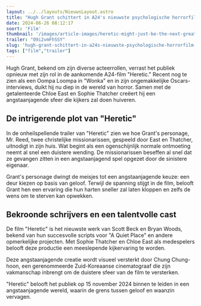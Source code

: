 ```yaml
---
layout: ../../layouts/NieuwsLayout.astro
title: "Hugh Grant schittert in A24's nieuwste psychologische horrorfilm Heretic"
date: 2024-06-26 08:12:17
soort: 'Film'
thumbnail: '/images/article-images/heretic-might-just-be-the-next-great-a24-horror-film-1719325169.jpg'
trailer: "O9i2vmFhSSY"
slug: 'hugh-grant-schittert-in-a24s-nieuwste-psychologische-horrorfilm-heretic'
tags: ["film","trailer"]
---
```


Hugh Grant, bekend om zijn diverse acteerrollen, verrast het publiek opnieuw met zijn rol in de aankomende A24-film "Heretic." Recent nog te zien als een Oompa Loompa in "Wonka" en in zijn ongemakkelijke Oscars-interviews, duikt hij nu diep in de wereld van horror. Samen met de getalenteerde Chloe East en Sophie Thatcher creëert hij een angstaanjagende sfeer die kijkers zal doen huiveren.

## De intrigerende plot van "Heretic"

In de onheilspellende trailer van "Heretic" zien we hoe Grant's personage, Mr. Reed, twee christelijke missionarissen, gespeeld door East en Thatcher, uitnodigt in zijn huis. Wat begint als een ogenschijnlijk normale ontmoeting neemt al snel een duistere wending. De missionarissen beseffen al snel dat ze gevangen zitten in een angstaanjagend spel opgezet door de sinistere eigenaar.

Grant's personage dwingt de meisjes tot een angstaanjagende keuze: een deur kiezen op basis van geloof. Terwijl de spanning stijgt in de film, belooft Grant hen een ervaring die hun harten sneller zal laten kloppen en zelfs de wens om te sterven kan opwekken.

## Bekroonde schrijvers en een talentvolle cast

De film "Heretic" is het nieuwste werk van Scott Beck en Bryan Woods, bekend van hun succesvolle scripts voor "A Quiet Place" en andere opmerkelijke projecten. Met Sophie Thatcher en Chloe East als medespelers belooft deze productie een meeslepende kijkervaring te worden. 

Deze angstaanjagende creatie wordt visueel versterkt door Chung Chung-hoon, een gerenommeerde Zuid-Koreaanse cinematograaf die zijn vakmanschap inbrengt om de duistere sfeer van de film te versterken.

"Heretic" belooft het publiek op 15 november 2024 binnen te leiden in een angstaanjagende wereld, waarin de grens tussen geloof en waanzin vervagen.
